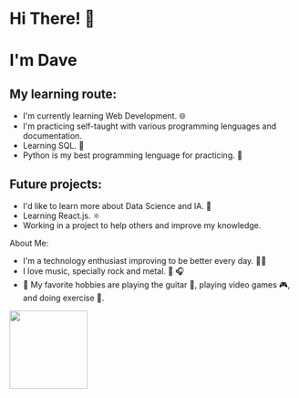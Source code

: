 # Hi There! 🤙

# I'm Dave 
## My learning route:
- I'm currently learning Web Development. 🌐
- I'm practicing self-taught with various programming lenguages and documentation.
- Learning SQL. 🔑  
- Python is my best programming lenguage for practicing. 🐍


## Future projects:
- I'd like to learn more about Data Science and IA. 🧠
- Learning React.js. ⚛️
- Working in a project to help others and improve my knowledge. 


About Me:
- I'm a technology enthusiast improving to be better every day. 👨‍💻 
- I love music, specially rock and metal. 🤘 🎧
- 🎨 My favorite hobbies are playing the guitar 🎸, playing video games 🎮, and doing exercise 💪.

<img height="137px" src="https://github-readme-stats.vercel.app/api?username=DaveHdz13&hide_title=true&hide_border=true&show_icons=true&include_all_commits=true&count_private=true&line_height=21&text_color=000&icon_color=000&bg_color=0,ea6161,ffc64d,fffc4d,52fa5a&theme=graywhite%22"/>
